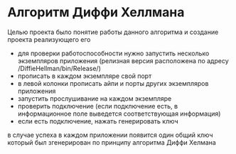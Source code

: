 # Алгоритм Диффи Хеллмана

Целью проекта было понятие работы данного алгоритма и создание проекта реализующего его 

- для проверки работоспособности нужно запустить несколько экземпляров приложения (релизная версия расположена по адресу /DiffieHellman/bin/Release/)
- прописать в каждом экземпляре свой порт
- в левой колонки прописать айпи и порты других экземпляров приложения
- запустить прослушивание на каждом экземпляре
- проверить подключение (если подключение есть, в информационное поле выведется соответствующая информация)
- если есть подключение, нажать генерировать ключ

в случае успеха в каждом приложении появится один общий ключ который был згенерирован по принципу алгоритма Диффи Хелмана 
